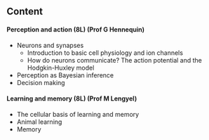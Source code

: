 ## Content

#### Perception and action (8L) (Prof G Hennequin)

- Neurons and synapses
    - Introduction to basic cell physiology and ion channels
    - How do neurons communicate? The action potential and the Hodgkin-Huxley model
- Perception as Bayesian inference
- Decision making

#### Learning and memory (8L) (Prof M Lengyel)

- The cellular basis of learning and memory
- Animal learning
- Memory


